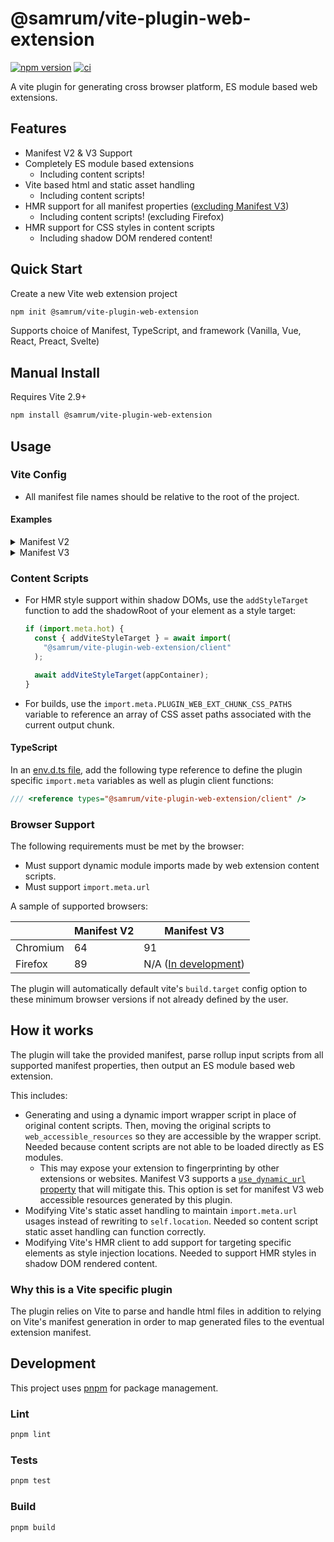 # @samrum/vite-plugin-web-extension

[![npm version](https://badge.fury.io/js/@samrum%2Fvite-plugin-web-extension.svg)](https://badge.fury.io/js/@samrum%2Fvite-plugin-web-extension)
[![ci](https://github.com/samrum/vite-plugin-web-extension/actions/workflows/ci.yml/badge.svg)](https://github.com/samrum/vite-plugin-web-extension/actions/workflows/ci.yml)

A vite plugin for generating cross browser platform, ES module based web extensions.

## Features

- Manifest V2 & V3 Support
- Completely ES module based extensions
  - Including content scripts!
- Vite based html and static asset handling
  - Including content scripts!
- HMR support for all manifest properties ([excluding Manifest V3](https://bugs.chromium.org/p/chromium/issues/detail?id=1290188))
  - Including content scripts! (excluding Firefox)
- HMR support for CSS styles in content scripts
  - Including shadow DOM rendered content!

## Quick Start

Create a new Vite web extension project

```sh
npm init @samrum/vite-plugin-web-extension
```

Supports choice of Manifest, TypeScript, and framework (Vanilla, Vue, React, Preact, Svelte)

## Manual Install

Requires Vite 2.9+

```sh
npm install @samrum/vite-plugin-web-extension
```

## Usage

### Vite Config

- All manifest file names should be relative to the root of the project.

#### Examples

<details>
  <summary>Manifest V2</summary>

    import { defineConfig } from "vite";
    import webExtension from "@samrum/vite-plugin-web-extension";

    export default defineConfig({
      plugins: [
        webExtension({
          manifest: {
            name: pkg.name,
            description: pkg.description,
            version: pkg.version,
            manifest_version: 2,
            background: {
              scripts: ["src/background/script.js"],
            },
          },
        }),
      ],
    });

</details>

<details>
  <summary>Manifest V3</summary>

    import { defineConfig } from "vite";
    import webExtension from "@samrum/vite-plugin-web-extension";

    export default defineConfig({
      plugins: [
        webExtension({
          manifest: {
            name: pkg.name,
            description: pkg.description,
            version: pkg.version,
            manifest_version: 3,
            background: {
              service_worker: "src/background/serviceWorker.js",
            },
          },
        }),
      ],
    });

</details>

### Content Scripts

- For HMR style support within shadow DOMs, use the `addStyleTarget` function to add the shadowRoot of your element as a style target:

  ```js
  if (import.meta.hot) {
    const { addViteStyleTarget } = await import(
      "@samrum/vite-plugin-web-extension/client"
    );

    await addViteStyleTarget(appContainer);
  }
  ```

- For builds, use the `import.meta.PLUGIN_WEB_EXT_CHUNK_CSS_PATHS` variable to reference an array of CSS asset paths associated with the current output chunk.

#### TypeScript

In an [env.d.ts file](https://vitejs.dev/guide/env-and-mode.html#intellisense-for-typescript), add the following type reference to define the plugin specific `import.meta` variables as well as plugin client functions:

```ts
/// <reference types="@samrum/vite-plugin-web-extension/client" />
```

### Browser Support

The following requirements must be met by the browser:

- Must support dynamic module imports made by web extension content scripts.
- Must support `import.meta.url`

A sample of supported browsers:

|          | Manifest V2 | Manifest V3                                                                            |
| -------- | ----------- | -------------------------------------------------------------------------------------- |
| Chromium | 64          | 91                                                                                     |
| Firefox  | 89          | N/A ([In development](https://blog.mozilla.org/addons/2021/05/27/manifest-v3-update/)) |

The plugin will automatically default vite's `build.target` config option to these minimum browser versions if not already defined by the user.

## How it works

The plugin will take the provided manifest, parse rollup input scripts from all supported manifest properties, then output an ES module based web extension.

This includes:

- Generating and using a dynamic import wrapper script in place of original content scripts. Then, moving the original scripts to `web_accessible_resources` so they are accessible by the wrapper script. Needed because content scripts are not able to be loaded directly as ES modules.
  - This may expose your extension to fingerprinting by other extensions or websites. Manifest V3 supports a [`use_dynamic_url` property](https://developer.chrome.com/docs/extensions/mv3/manifest/web_accessible_resources/#:~:text=access%20the%20resources.-,use_dynamic_url,-If%20true%2C%20only) that will mitigate this. This option is set for manifest V3 web accessible resources generated by this plugin.
- Modifying Vite's static asset handling to maintain `import.meta.url` usages instead of rewriting to `self.location`. Needed so content script static asset handling can function correctly.
- Modifying Vite's HMR client to add support for targeting specific elements as style injection locations. Needed to support HMR styles in shadow DOM rendered content.

### Why this is a Vite specific plugin

The plugin relies on Vite to parse and handle html files in addition to relying on Vite's manifest generation in order to map generated files to the eventual extension manifest.

## Development

This project uses [pnpm](https://pnpm.io/) for package management.

### Lint

```sh
pnpm lint
```

### Tests

```sh
pnpm test
```

### Build

```sh
pnpm build
```
